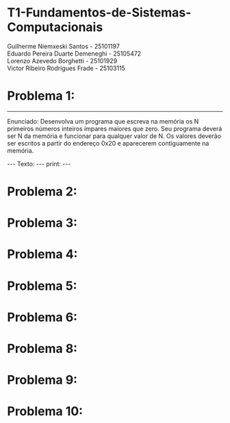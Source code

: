 # T1-Fundamentos-de-Sistemas-Computacionais
Guilherme Niemxeski Santos - 25101197 <br>
Eduardo Pereira Duarte Demeneghi - 25105472 <br>
Lorenzo Azevedo Borghetti - 25101929 <br>
Victor Ribeiro Rodrigues Frade - 25103115 


# Problema 1:
---
<p>Enunciado: Desenvolva um programa que escreva na memória os N primeiros números inteiros ímpares maiores que zero. Seu programa deverá ser N da memória e funcionar para qualquer valor de N. Os valores deverão ser escritos a partir do endereço 0x20 e aparecerem contiguamente na memória.</p>
---
Texto: 
---
print:
---

# Problema 2:

# Problema 3:

# Problema 4:

# Problema 5:

# Problema 6:

# Problema 8:

# Problema 9:

# Problema 10:
